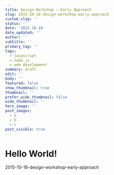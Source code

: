 ```yaml
---
title: Design Workshop – Early Approach
slug: 2015-10-18-design-workshop-early-approach
custom_slug: ''
status: ''
date: '2015-10-18'
date_updated: ''
author: ''
subtitle: ''
primary_tag: ''
tags:
  - javascript
  - node.js
  - web development
summary: draft
edit: ''
body: ''
featured: false
show_thumbnail: true
thumbnail: ''
prefer_wide_thumbnail: false
wide_thumbnail: ''
hero_image: ''
post_images:
  - a
  - b
  - c
post_visible: true
---
```

# Hello World!
2015-10-18-design-workshop-early-approach